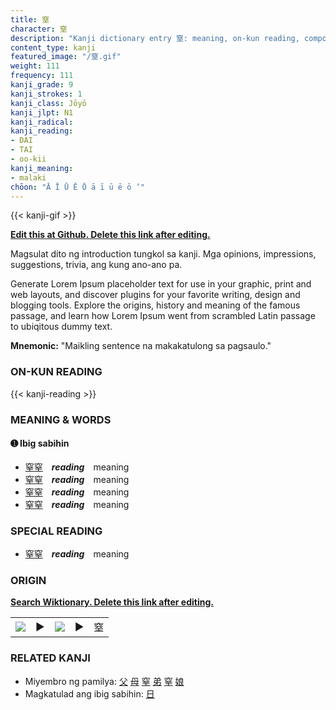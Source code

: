 ```yaml
---
title: 窒
character: 窒
description: "Kanji dictionary entry 窒: meaning, on-kun reading, compounds, origin, related kanji"
content_type: kanji
featured_image: "/窒.gif"
weight: 111
frequency: 111
kanji_grade: 9
kanji_strokes: 1
kanji_class: Jōyō
kanji_jlpt: N1
kanji_radical: 
kanji_reading: 
- DAI
- TAI
- oo-kii
kanji_meaning:
- malaki
chōon: "Ā Ī Ū Ē Ō ā ī ū ē ō ’"
---
```

[//]: # (Don't edit the line below. Kanji animated GIF code is automatically generated.)
{{< kanji-gif >}}

[//]: # (Edit below this line.)

**[Edit this at Github. Delete this link after editing.](https://github.com/tim0g/tim/tree/main/content/kanji/窒/index.md)**

Magsulat dito ng introduction tungkol sa kanji. Mga opinions, impressions, suggestions, trivia, ang kung ano-ano pa.

Generate Lorem Ipsum placeholder text for use in your graphic, print and web layouts, and discover plugins for your favorite writing, design and blogging tools. Explore the origins, history and meaning of the famous passage, and learn how Lorem Ipsum went from scrambled Latin passage to ubiqitous dummy text.
 
**Mnemonic:** "Maikling sentence na makakatulong sa pagsaulo."

### ON-KUN READING

[//]: # (Don't edit the line below. ON-KUN READING code is automatically generated.)
{{< kanji-reading >}}

### MEANING & WORDS

#### ➊ **Ibig sabihin**
  - [窒](../窒)[窒](../窒)　***reading***　meaning
  - [窒](../窒)[窒](../窒)　***reading***　meaning
  - [窒](../窒)[窒](../窒)　***reading***　meaning
  - [窒](../窒)[窒](../窒)　***reading***　meaning

### SPECIAL READING
  - [窒](../窒)[窒](../窒)　***reading***　meaning

### ORIGIN

**[Search Wiktionary. Delete this link after editing.](https://wiktionary.org/wiki/窒)**
<table class="kanji-table"><tr><td>
<img src="60px-窒-bronze.svg.png">
</td><td>▶</td><td>
<img src="60px-窒-oracle.svg.png">
</td><td>▶</td>
<td class="kanji-origin">窒</td>
</tr></table>

### RELATED KANJI
- Miyembro ng pamilya: [父](../父) [母](../母) [窒](../窒) [弟](../弟) [窒](../窒) [娘](../娘)
- Magkatulad ang ibig sabihin: [日](../日)
